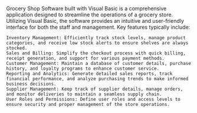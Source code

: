 Grocery Shop Software built with Visual Basic is a comprehensive application designed to streamline the operations of a grocery store. Utilizing Visual Basic, the software provides an intuitive and user-friendly interface for both the staff and management. Key features typically include:

    Inventory Management: Efficiently track stock levels, manage product categories, and receive low stock alerts to ensure shelves are always stocked.
    Sales and Billing: Simplify the checkout process with quick billing, receipt generation, and support for various payment methods.
    Customer Management: Maintain a database of customer details, purchase history, and loyalty programs to enhance customer service.
    Reporting and Analytics: Generate detailed sales reports, track financial performance, and analyze purchasing trends to make informed business decisions.
    Supplier Management: Keep track of supplier details, manage orders, and monitor deliveries to maintain a seamless supply chain.
    User Roles and Permissions: Define user roles and access levels to ensure security and proper management of the store operations.
